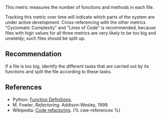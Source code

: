 This metric measures the number of functions and methods in each file.

Tracking this metric over time will indicate which parts of the system are under active development. Cross-referencing with the other metrics "Cyclomatic Complexity" and "Lines of Code" is recommended, because files with high values for all three metrics are very likely to be too big and unwieldy; such files should be split up.


## Recommendation
If a file is too big, identify the different tasks that are carried out by its functions and split the file according to these tasks.


## References
* Python: [Function Definitions](http://docs.python.org/2/reference/compound_stmts.html#function).
* M. Fowler, *Refactoring*. Addison-Wesley, 1999.
* Wikipedia: [Code refactoring](https://en.wikipedia.org/wiki/Code_refactoring).
{% cwe-references %}
